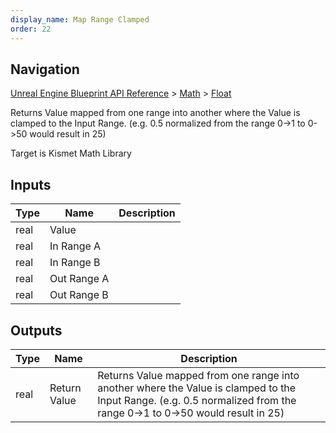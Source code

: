 ```yaml
---
display_name: Map Range Clamped
order: 22
---
```

## Navigation

[Unreal Engine Blueprint API Reference](https://dev.epicgames.com/documentation/en-us/unreal-engine/BlueprintAPI) > [Math](https://dev.epicgames.com/documentation/en-us/unreal-engine/BlueprintAPI/Math) > [Float](https://dev.epicgames.com/documentation/en-us/unreal-engine/BlueprintAPI/Math/Float)

Returns Value mapped from one range into another where the Value is clamped to the Input Range. (e.g. 0.5 normalized from the range 0->1 to 0->50 would result in 25)

Target is Kismet Math Library

## Inputs

| Type | Name | Description |
| --- | --- | --- |
| real | Value |  |
| real | In Range A |  |
| real | In Range B |  |
| real | Out Range A |  |
| real | Out Range B |  |

## Outputs

| Type | Name | Description |
| --- | --- | --- |
| real | Return Value | Returns Value mapped from one range into another where the Value is clamped to the Input Range. (e.g. 0.5 normalized from the range 0->1 to 0->50 would result in 25) |
